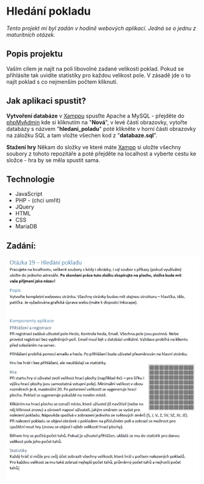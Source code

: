 # Hledání pokladu
*Tento projekt mi byl zadán v hodině webových aplikací. Jedná se o jednu z maturitních otázek.*
## Popis projektu
Vaším cílem je najít na poli libovolné zadané velikosti poklad. Pokud se přihlásíte tak uvidíte statistiky pro každou velikost pole. V zásadě jde o to najít poklad s co nejmenším počtem kliknutí.
## Jak aplikaci spustit?
**Vytvoření databáze**
v [Xamppu](https://www.apachefriends.org/) spusťte Apache a MySQL - přejděte do [phpMyAdmin](http://localhost/phpmyadmin/) kde si kliknutím na "**Nová**", v levé části obrazovky, vytořte databázy s názvem "**hledani_poladu**" poté klikněte v horní části obrazovky na záložku SQL a tam vložte všechen kod z "**databaze.sql**". 

**Stažení hry**
Někam do složky ve které máte [Xampp](https://www.apachefriends.org/) si uložte všechny soubory z tohoto repozitáře a poté přejděte na localhost a vyberte cestu ke složce - hra by se měla spustit sama.
## Technologie
 - JavaScript
 - PHP - (chci umřít)
 - JQuery
 - HTML
 - CSS
 - MariaDB

## Zadání:
![Zadání projektu](https://github.com/lagemaxl/Hledani_Pokladu/blob/main/files/zadani.jpg?raw=true)
